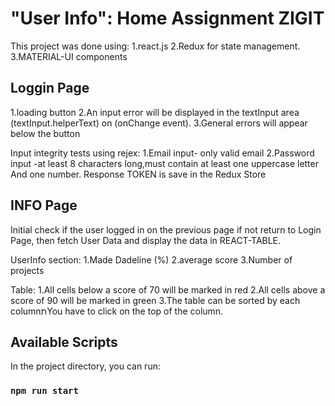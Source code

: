 # "User Info": Home Assignment ZIGIT

This project was done using:
1.react.js
2.Redux for state management.
3.MATERIAL-UI components

## Loggin Page

1.loading button
2.An input error will be displayed in the textInput area (textInput.helperText) on (onChange event).
3.General errors will appear below the button

Input integrity tests using rejex:
1.Email input- only valid email
2.Password input -at least 8 characters long,must contain at least one uppercase letter And one number.
Response TOKEN is save in the Redux Store

## INFO Page

Initial check if the user logged in on the previous page
if not return to Login Page,
then fetch User Data and display the data in REACT-TABLE.

UserInfo section:
1.Made Dadeline (%)
2.average score
3.Number of projects

Table:
1.All cells below a score of 70 will be marked in red
2.All cells above a score of 90 will be marked in green
3.The table can be sorted by each columnתYou have to click on the top of the column.

## Available Scripts

In the project directory, you can run:

### `npm run start`
